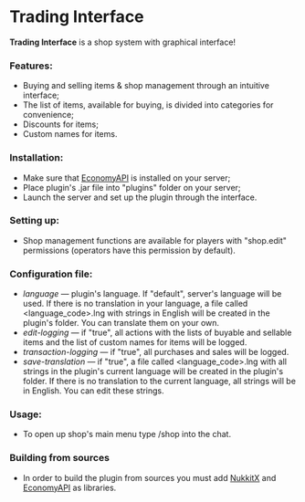 # Trading Interface
**Trading Interface** is a shop system with graphical interface!

### Features:
* Buying and selling items & shop management through an intuitive interface;
* The list of items, available for buying, is divided into categories for convenience;
* Discounts for items;
* Custom names for items.

### Installation:
* Make sure that [EconomyAPI][economy] is installed on your server;
* Place plugin's .jar file into "plugins" folder on your server;
* Launch the server and set up the plugin through the interface.

### Setting up:
* Shop management functions are available for players with "shop.edit" permissions (operators have this permission by default).

### Configuration file:
* _language_ — plugin's language. If "default", server's language will be used. If there is no translation in your language, a file called <language_code>.lng with strings in English will be created in the plugin's folder. You can translate them on your own.
* _edit-logging_ — if "true", all actions with the lists of buyable and sellable items and the list of custom names for items will be logged.
* _transaction-logging_ — if "true", all purchases and sales will be logged.
* _save-translation_ — if "true", a file called <language_code>.lng with all strings in the plugin's current language will be created in the plugin's folder. If there is no translation to the current language, all strings will be in English. You can edit these strings.

### Usage:
* To open up shop's main menu type /shop into the chat.

### Building from sources
* In order to build the plugin from sources you must add [NukkitX](http://github.com/NukkitX/Nukkit) and [EconomyAPI][economy] as libraries.

[economy]: https://github.com/EconomyS/EconomyAPI
